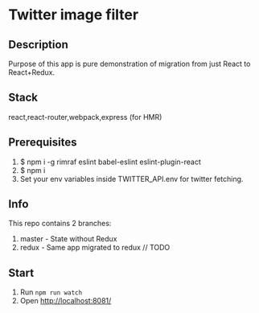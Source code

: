 # Twitter image filter
## Description
Purpose of this app is pure demonstration of migration from just React to React+Redux.

## Stack
react,react-router,webpack,express (for HMR)
 
##  Prerequisites
1.
	$ npm i -g rimraf eslint babel-eslint eslint-plugin-react
2. 
	$ npm i
3. Set your env variables inside TWITTER_API.env for twitter fetching.

## Info
This repo contains 2 branches:
1. master - State without Redux
2. redux  - Same app migrated to redux // TODO

##  Start
1. Run `npm run watch`
2. Open [http://localhost:8081/](http://localhost:8081/)
